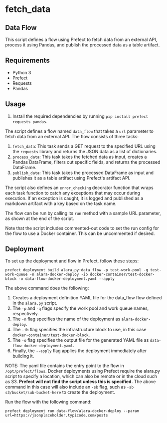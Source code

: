 # fetch_data
## Data Flow

This script defines a flow using Prefect to fetch data from an external API, process it using Pandas, and publish the processed data as a table artifact.

## Requirements

- Python 3
- Prefect
- Requests
- Pandas

## Usage

1. Install the required dependencies by running `pip install prefect requests pandas`.

The script defines a flow named `data_flow` that takes a `url` parameter to fetch data from an external API. The flow consists of three tasks:

1. `fetch_data`: This task sends a GET request to the specified URL using the `requests` library and returns the JSON data as a list of dictionaries.
2. `process_data`: This task takes the fetched data as input, creates a Pandas DataFrame, filters out specific fields, and returns the processed DataFrame.
3. `publish_data`: This task takes the processed DataFrame as input and publishes it as a table artifact using Prefect's artifact API.

The script also defines an `error_checking` decorator function that wraps each task function to catch any exceptions that may occur during execution. If an exception is caught, it is logged and published as a markdown artifact with a key based on the task name.

The flow can be run by calling its `run` method with a sample URL parameter, as shown at the end of the script.

Note that the script includes commented-out code to set the run config for the flow to use a Docker container. This can be uncommented if desired.

## Deployment

To set up the deployment and flow in Prefect, follow these steps:

```prefect deployment build alara.py:data_flow -p test-work-pool -q test-work-queue -n alara-docker-deploy -ib docker-container/test-docker-block -o data-flow-docker-deployment.yaml --apply```

The above command does the following:

1) Creates a deployment definition YAML file for the data_flow flow defined in the `alara.py` script. 
2) The `-p` and `-q` flags specify the work pool and work queue names, respectively. 
3) The `-n` flag specifies the name of the deployment as `alara-docker-deploy`. 
4) The `-ib` flag specifies the infrastructure block to use, in this case `docker-container/test-docker-block`.
5) The `-o` flag specifies the output file for the generated YAML file as `data-flow-docker-deployment.yaml`. 
6) Finally, the `--apply` flag applies the deployment immediately after building it.

NOTE: The yaml file contains the entry point to the flow in `/opt/prefect/flows`. Docker deployments using Prefect require the alara.py script to specify a location, which can also be remote or in the cloud such as S3. **Prefect  will not find the script unless this is specified.** The above command in this case will also include an `-sb` flag, such as `-sb s3/bucket/sub-bucket-here` to create the deployment. 

Run the flow with the following command:

```prefect deployment run data-flow/alara-docker-deploy --param url=https://jsonplaceholder.typicode.com/posts```
